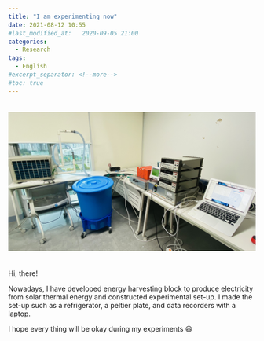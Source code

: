 ```yaml
---
title: "I am experimenting now"
date: 2021-08-12 10:55
#last_modified_at:   2020-09-05 21:00
categories:
  - Research
tags:
  - English
#excerpt_separator: <!--more-->
#toc: true
---
```




<img src="..\_posts\0812_1.jpg" style="float: center; margin-top: 20px;margin-bottom: 20px;" >

Hi, there!

Nowadays, I have developed energy harvesting block to produce electricity from solar thermal energy and constructed experimental set-up. I made the set-up such as a refrigerator, a peltier plate, and data recorders with a laptop. 

I hope every thing will be okay during my experiments :smiley:
